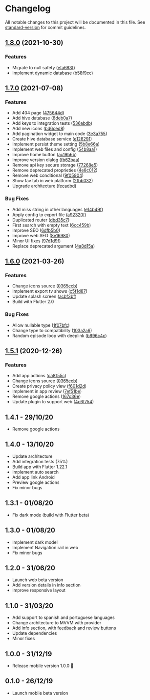 # Changelog

All notable changes to this project will be documented in this file. See [standard-version](https://github.com/conventional-changelog/standard-version) for commit guidelines.

## [1.8.0](https://github.com/deandreamatias/tv-randshow/compare/v1.7.0...v1.8.0) (2021-10-30)

### Features

* Migrate to null safety ([efa683f](https://github.com/deandreamatias/tv-randshow/commit/efa683f53fc058b2a8099dcb553131e4cf451add))
* Implement dynamic database ([b58f9cc](https://github.com/deandreamatias/tv-randshow/commit/b58f9cc278c5bf66932947d83db11d981d48a41c))

## [1.7.0](https://github.com/deandreamatias/tv-randshow/compare/v1.6.0...v1.7.0) (2021-07-08)

### Features

* Add 404 page ([475644d](https://github.com/deandreamatias/tv-randshow/commit/475644d0e4a73a6d67bdd99dddea818d17c5795e))
* Add hive database ([8deb0a7](https://github.com/deandreamatias/tv-randshow/commit/8deb0a7680029d195fc69e5690dbc4b053c310fb))
* Add keys to integration tests ([536abdb](https://github.com/deandreamatias/tv-randshow/commit/536abdb1c9a2c79d23c7bfb2238e5e0c00ba3056))
* Add new icons ([bd6ced8](https://github.com/deandreamatias/tv-randshow/commit/bd6ced83db7b0ef785c7c9e283ec8bb0eb61e99f))
* Add pagination widget to main code ([3e3a755](https://github.com/deandreamatias/tv-randshow/commit/3e3a755f06e6c51630c5dac25823fcb08d8e12c4))
* Create hive database service ([e128291](https://github.com/deandreamatias/tv-randshow/commit/e128291247e0f45e937eaae2a95f2d88b8b51336))
* Implement persist theme setting ([5b8e66a](https://github.com/deandreamatias/tv-randshow/commit/5b8e66afe4870662b9f57baca26dcdfe5e1923cc))
* Implement web files and config ([54b8aa1](https://github.com/deandreamatias/tv-randshow/commit/54b8aa1ea4b79062d1ab9d299382ee655c01e7dd))
* Improve home button ([ac19b6b](https://github.com/deandreamatias/tv-randshow/commit/ac19b6b4777f82a0b277133fa0accfc5caa1b432))
* Improve version dialog ([fb62baa](https://github.com/deandreamatias/tv-randshow/commit/fb62baaa9d874191f8bf0e469c008258fbdf3727))
* Remove api key secure storage ([77268e5](https://github.com/deandreamatias/tv-randshow/commit/77268e5064c0b1f103759b2438b273e46c0f3f9b))
* Remove deprecated proprieties ([4e8c012](https://github.com/deandreamatias/tv-randshow/commit/4e8c0128f5d175d01978f98230c2bb990accb4e9))
* Remove web conditional ([9f05904](https://github.com/deandreamatias/tv-randshow/commit/9f059043c92f8ba885b5807536a4923f6882fc07))
* Show fav tab in web platform ([2fbb032](https://github.com/deandreamatias/tv-randshow/commit/2fbb0325a7f7d6f62a08dffc70941bb8ecacc961))
* Upgrade architecture ([fecadbd](https://github.com/deandreamatias/tv-randshow/commit/fecadbd4b73ba7b714d9603ad39c6f9c1c77b849))

### Bug Fixes

* Add miss string in other languages ([e14b49f](https://github.com/deandreamatias/tv-randshow/commit/e14b49fe38e4d8bfccc00b81d07001c5a08291cb))
* Apply config to export file ([a92320f](https://github.com/deandreamatias/tv-randshow/commit/a92320ff9fcb5f0116839c014bfce92c65a982cd))
* Duplicated router ([dbd35c7](https://github.com/deandreamatias/tv-randshow/commit/dbd35c753e949e86d24fe26a0612a67f80ff0a79))
* First search with empty text ([6cc459b](https://github.com/deandreamatias/tv-randshow/commit/6cc459b520dccc518d140efb6da210fb6f2ce2bc))
* Improve SEO ([6dfb5b0](https://github.com/deandreamatias/tv-randshow/commit/6dfb5b0431ef1cdee7f53d64cf09304a688237c5))
* Improve web SEO ([8e16980](https://github.com/deandreamatias/tv-randshow/commit/8e1698045e7741ca9822b2f4c2a72c21fef5d72c))
* Minor UI fixes ([97d1d9f](https://github.com/deandreamatias/tv-randshow/commit/97d1d9f95ea849816c2f63f58c255bb602c9c83e))
* Replace deprecated argument ([4a8d15a](https://github.com/deandreamatias/tv-randshow/commit/4a8d15aed038486f6085fcc4340697de41e9f8f3))

## [1.6.0](https://github.com/deandreamatias/tv-randshow/compare/v1.5.1...v1.6.0) (2021-03-26)

### Features

* Change icons source ([0365ccb](https://github.com/deandreamatias/tv-randshow/commit/0365ccb3ec4fb70a49505516564e79b8d4483715))
* Implement export tv shows ([c5f1d87](https://github.com/deandreamatias/tv-randshow/commit/c5f1d870694d2553f1528106ea71d762b1a52f25))
* Update splash screen ([acbf3bf](https://github.com/deandreamatias/tv-randshow/commit/acbf3bf85b93e797a218dc3a4000ecdfefb39fa7))
* Build with Flutter 2.0

### Bug Fixes

* Allow nullable type ([1f07bfc](https://github.com/deandreamatias/tv-randshow/commit/1f07bfcfcfa9b12a798d39552ad84ccfe058931a))
* Change type to compatibility ([103a2a6](https://github.com/deandreamatias/tv-randshow/commit/103a2a6d33f1c9c35a593a1ee57a7f18a9d115a9))
* Random episode loop with deeplink ([b896c4c](https://github.com/deandreamatias/tv-randshow/commit/b896c4c909429453885a5f8dc0728b59c6adf1be))

## [1.5.1](https://github.com/deandreamatias/tv-randshow/compare/v1.4.0...v1.5.1) (2020-12-26)

### Features

* Add app actions ([ca8155c](https://github.com/deandreamatias/tv-randshow/commit/ca8155cb845552ba1603bffd37aeb551cb6e45fd))
* Change icons source ([0365ccb](https://github.com/deandreamatias/tv-randshow/commit/0365ccb3ec4fb70a49505516564e79b8d4483715))
* Create privacy policy view ([f601d2d](https://github.com/deandreamatias/tv-randshow/commit/f601d2d0a83cb040c177af32157e72c1f8afac0a))
* Implement in app review ([7ef51be](https://github.com/deandreamatias/tv-randshow/commit/7ef51bed5f257e988a2456189d1b46db4110c52b))
* Remove google actions ([167c36e](https://github.com/deandreamatias/tv-randshow/commit/167c36e2f274977010d45a775dd57f4a59bd4671))
* Update plugin to support web ([4c6f754](https://github.com/deandreamatias/tv-randshow/commit/4c6f75493e1af8bbae4f35a0ce801fe152217de5))

## 1.4.1 - 29/10/20

* Remove google actions

## 1.4.0 - 13/10/20

* Update architecture
* Add integration tests (75%)
* Build app with Flutter 1.22.1
* Implement auto search
* Add app link Android
* Preview google actions
* Fix minor bugs

## 1.3.1 - 01/08/20

* Fix dark mode (build with Flutter beta)

## 1.3.0 - 01/08/20

* Implement dark mode!
* Implement Navigation rail in web
* Fix minor bugs

## 1.2.0 - 31/06/20

* Launch web beta version
* Add version details in info section
* Improve responsive layout

## 1.1.0 - 31/03/20

* Add support to spanish and portuguese languages
* Change architecture to MVVM with provider
* Add info section, with feedback and review buttons
* Update dependencies
* Minor fixes

## 1.0.0 - 31/12/19

* Release mobile version 1.0.0 🚀

## 0.1.0 - 26/12/19

* Launch mobile beta version
